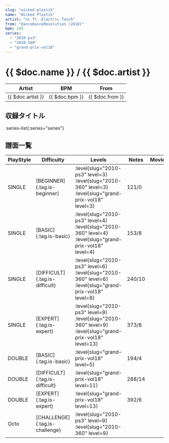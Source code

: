 ```yaml
---
slug: "wicked-plastik"
name: "Wicked Plastik"
artist: "nc ft. Electric Touch"
from: "DanceDanceRevolution (2010)"
bpm: 145
series:
  - "2010-ps3"
  - "2010-360"
  - "grand-prix-vol18"
---
```


# {{ $doc.name }} / {{ $doc.artist }}

|Artist|BPM|From|
|------|---|----|
|{{ $doc.artist }}|{{ $doc.bpm }}|{{ $doc.from }}|

## 収録タイトル

:series-list{:series="series"}

## 譜面一覧

|PlayStyle|Difficulty|Levels|Notes|Movie|
|---------|----------|------|-----|-----|
|SINGLE|[BEGINNER]{.tag.is-beginner}|<div class="field is-grouped is-grouped-multiline"> :level{slug="2010-ps3" level=3} :level{slug="2010-360" level=3} :level{slug="grand-prix-vol18" level=3}</div>|121/0||
|SINGLE|[BASIC]{.tag.is-basic}|<div class="field is-grouped is-grouped-multiline"> :level{slug="2010-ps3" level=4} :level{slug="2010-360" level=4} :level{slug="grand-prix-vol18" level=4}</div>|153/8||
|SINGLE|[DIFFICULT]{.tag.is-difficult}|<div class="field is-grouped is-grouped-multiline"> :level{slug="2010-ps3" level=6} :level{slug="2010-360" level=6} :level{slug="grand-prix-vol18" level=8}</div>|240/10||
|SINGLE|[EXPERT]{.tag.is-expert}|<div class="field is-grouped is-grouped-multiline"> :level{slug="2010-ps3" level=9} :level{slug="2010-360" level=9} :level{slug="grand-prix-vol18" level=13}</div>|373/8||
|DOUBLE|[BASIC]{.tag.is-basic}|<div class="field is-grouped is-grouped-multiline"> :level{slug="grand-prix-vol18" level=5}</div>|194/4||
|DOUBLE|[DIFFICULT]{.tag.is-difficult}|<div class="field is-grouped is-grouped-multiline"> :level{slug="grand-prix-vol18" level=11}</div>|288/14||
|DOUBLE|[EXPERT]{.tag.is-expert}|<div class="field is-grouped is-grouped-multiline"> :level{slug="grand-prix-vol18" level=13}</div>|392/6||
|Octo|[CHALLENGE]{.tag.is-challenge}|<div class="field is-grouped is-grouped-multiline"> :level{slug="2010-ps3" level=9} :level{slug="2010-360" level=9}</div>|||
